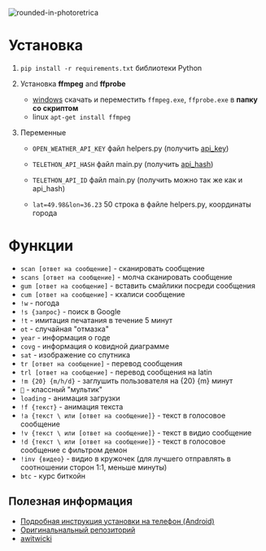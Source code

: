 ![rounded-in-photoretrica](https://user-images.githubusercontent.com/87089735/163038309-4610c9b0-f3d0-44eb-9034-40865a5c31ab.png)
# Установка

1. `pip install -r requirements.txt` библиотеки Python

2. Установка **ffmpeg** and **ffprobe**

    * [windows](https://drive.google.com/drive/folders/17a2wSKZajCx2_PzR6FqjGLTkyzgHvuVn?usp=sharing) скачать и переместить `ffmpeg.exe`, `ffprobe.exe` в **папку со скриптом**
    * linux `apt-get install ffmpeg`

3. Переменные
   * `OPEN_WEATHER_API_KEY` файл helpers.py (получить [api_key](https://openweathermap.org/))

   * `TELETHON_API_HASH` файл main.py (получить [api_hash](https://my.telegram.org/auth?to=apps))

   * `TELETHON_API_ID` файл main.py (получить можно так же как и api_hash)

   * `lat=49.98&lon=36.23` 50 строка в файле helpers.py, координаты города



# Функции

  * `scan [ответ на сообщение]` - сканировать сообщение
  * `scans [ответ на сообщение]` - молча сканировать сообщение
  * `gum [ответ на сообщение]` - вставить смайлики посреди сообщения
  * `cum [ответ на сообщение]` - кхалиси сообщение
  * `!w` - погода
  * `!s {запрос}` - поиск в Google
  * `!t` - имитация печатания в течение 5 минут
  * `ot` - случайная "отмазка"
  * `year` - информация о годе
  * `covg` - информация о ковидной диаграмме
  * `sat` - изображение со спутника
  * `tr [ответ на сообщение]` - перевод сообщения
  * `trl [ответ на сообщение]` - перевод сообщения на latin
  * `!m {20} {m/h/d}` - заглушить пользователя на {20} {m} минут
  * `🦔` - классный "мультик"
  * `loading` - анимация загрузки
  * `!f {текст}` - анимация текста
  * `!a {текст \ или [ответ на сообщение]}` - текст в голосовое сообщение
  * `!v {текст \ или [ответ на сообщение]}` - текст в видио сообщение
  * `!d {текст \ или [ответ на сообщение]}` - текст в голосовое сообщение с фильтром демон
  * `!inv {видео}` - видио в кружочек (для лучшего отправлять в соотношении сторон 1:1, меньше минуты)
  * `btc` - курс биткойн

## Полезная информация
* [Подробная инструкция установки на телефон (Android)](https://telegra.ph/Pomoshchnik-v-Telegram-08-17)
* [Оригинальнальный репозиторий](https://github.com/awitwicki/kodzu_thon)
* [awitwicki](https://github.com/awitwicki)
